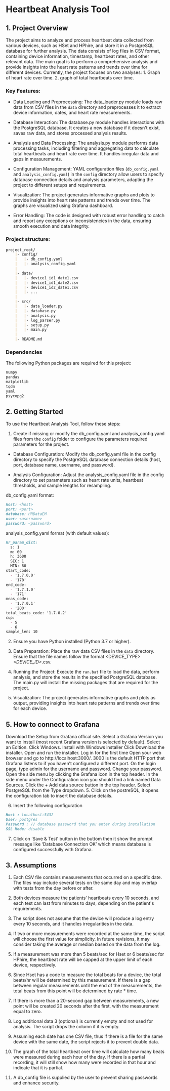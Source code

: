 # Heartbeat Analysis Tool

## 1. Project Overview
The project aims to analyze and process heartbeat data collected from various devices, such as HSet and HPhire, and store it in a PostgreSQL database for further analysis. The data consists of log files in CSV format, containing device information, timestamp, heartbeat rates, and other relevant data. The main goal is to perform a comprehensive analysis and provide insights into the heart rate patterns and trends over time for different devices. Currently, the project focuses on two analyses: 1. Graph of heart rate over time. 2. graph of total heartbeats over time.

### Key Features:

* Data Loading and Preprocessing: The data_loader.py module loads raw data from CSV files in the `data` directory and preprocesses it to extract device information, dates, and heart rate measurements.

* Database Interaction: The database.py module handles interactions with the PostgreSQL database. It creates a new database if it doesn't exist, saves raw data, and stores processed analysis results.

* Analysis and Data Processing: The analysis.py module performs data processing tasks, including filtering and aggregating data to calculate total heartbeats and heart rate over time. It handles irregular data and gaps in measurements.

* Configuration Management: YAML configuration files (`db_config.yaml` and `analysis_config.yaml`) in the `config` directory allow users to specify database connection details and analysis parameters, adapting the project to different setups and requirements.

* Visualization: The project generates informative graphs and plots to provide insights into heart rate patterns and trends over time. The graphs are visualized using Grafana dashboard.

* Error Handling: The code is designed with robust error handling to catch and report any exceptions or inconsistencies in the data, ensuring smooth execution and data integrity.

### Project structure:
```md
project_root/
    |- config/
    |   |- db_config.yaml
    |   |- analysis_config.yaml
    |
    |- data/
    |   |- device1_id1_date1.csv
    |   |- device1_id1_date2.csv
    |   |- device1_id2_date1.csv
    |   |- ...
    |
    |- src/
    |   |- data_loader.py
    |   |- database.py
    |   |- analysis.py
    |   |- log_parser.py
    |   |- setup.py
    |   |- main.py
    |
    |- README.md
```
### Dependencies
The following Python packages are required for this project:
```md
numpy
pandas
matplotlib
tqdm
yaml
psycopg2
```
## 2. Getting Started
To use the Heartbeat Analysis Tool, follow these steps:

1. Create if missing or modify the db_config.yaml and analysis_config.yaml files from the `config` folder to configure the parameters required parameters for the project.
* Database Configuration: Modify the db_config.yaml file in the config directory to specify the PostgreSQL database connection details (host, port, database name, username, and password).

* Analysis Configuration: Adjust the analysis_config.yaml file in the config directory to set parameters such as heart rate units, heartbeat thresholds, and sample lengths for resampling.

db_config.yaml format:
```md
host: <host>
port: <port>
database: HRDataEM
user: <username>
password: <password>
```
analysis_config.yaml format (with default values):
```md
hr_param_dict:
  s: 1
  m: 60
  h: 3600
  SEC: 1
  MIN: 60
start_code:
  - '1.7.0.0'
  - '170'
end_code:
  - '1.7.1.0'
  - '171'
meas_code:
  - '1.7.0.1'
  - '200'
total_beats_code: '1.7.0.2'
cup:
  - 5
  - 6
sample_len: 10
```

2. Ensure you have Python installed (Python 3.7 or higher).

3. Data Preparation: Place the raw data CSV files in the `data` directory. Ensure that the file names follow the format <DEVICE_TYPE>_<DEVICE_ID>_<DATE>.csv.

4. Running the Project: Execute the `ran.bat` file to load the data, perform analysis, and store the results in the specified PostgreSQL database. The main.py will install the missing packages that are required for the project.

5. Visualization: The project generates informative graphs and plots as output, providing insights into heart rate patterns and trends over time for each device. 

## 5. How to connect to Grafana
  Download the Setup from Grafana offical site.
  Select a Grafana Version you want to install (most recent Grafana version is selected by default).
  Select an Edition.
  Click Windows.
  Install with Windows installer
  Click Download the installer.
  Open and run the installer.
  Log in for the first time
  Open your web browser and go to http://localhost:3000/. 3000 is the default HTTP port that Grafana listens to if you haven’t configured a different port.
  On the login page, type admin for the username and password.
  Change your password.
Open the side menu by clicking the Grafana icon in the top header.
In the side menu under the Configuration icon you should find a link named Data Sources.
Click the + Add data source button in the top header.
Select PostgreSQL from the Type dropdown.
5. Click on the postreSQL, it opens the configuration tab to insert the database details.

6. Insert the following configuration
```md
Host : localhost:5432
User: postgres
Password : // database password that you enter during installation
SSL Mode: disable
```
7. Click on ‘Save & Test’ button in the buttom then it show the prompt message like ‘Database Connection OK’ which means database is configured successfully with Grafana.

## 3. Assumptions
1. Each CSV file contains measurements that occurred on a specific date. The files may include several tests on the same day and may overlap with tests from the day before or after.

2. Both devices measure the patients' heartbeats every 10 seconds, and each test can last from minutes to days, depending on the patient's requirements.

3. The script does not assume that the device will produce a log entry every 10 seconds, and it handles irregularities in the data.

4. If two or more measurements were recorded at the same time, the script will choose the first value for simplicity. In future revisions, it may consider taking the average or median based on the data from the log.

5. If a measurement was more than 5 beats/sec for Hset or 6 beats/sec for HPhire, the heartbeat rate will be capped at the upper limit of each device, respectively.

6. Since Hset has a code to measure the total beats for a device, the total beats/hr will be determined by this measurement. If there is a gap between regular measurements until the end of the measurements, the total beats from this point will be determined by rate * time.

7. If there is more than a 20-second gap between measurements, a new point will be created 20 seconds after the first, with the measurement equal to zero.

8. Log additional data 3 (optional) is currently empty and not used for analysis. The script drops the column if it is empty.

9. Assuming each date has one CSV file, thus if there is a file for the same device with the same date, the script rejects it to prevent double data.

10. The graph of the total heartbeat over time will calculate how many beats were measured during each hour of the day. If there is a partial recording, it will still show how many were recorded in that hour and indicate that it is partial.

11. A db_config file is supplied by the user to prevent sharing passwords and enhance security.

